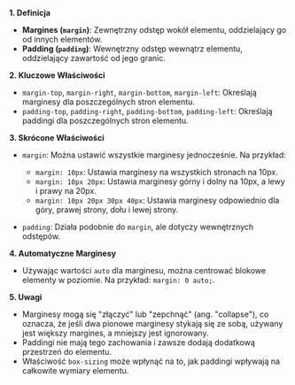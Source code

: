 
**1. Definicja**

- **Margines (`margin`)**: Zewnętrzny odstęp wokół elementu, oddzielający go od innych elementów.
- **Padding (`padding`)**: Wewnętrzny odstęp wewnątrz elementu, oddzielający zawartość od jego granic.

**2. Kluczowe Właściwości**

- `margin-top`, `margin-right`, `margin-bottom`, `margin-left`: Określają marginesy dla poszczególnych stron elementu.
- `padding-top`, `padding-right`, `padding-bottom`, `padding-left`: Określają paddingi dla poszczególnych stron elementu.

**3. Skrócone Właściwości**

- `margin`: Można ustawić wszystkie marginesy jednocześnie. Na przykład:
    
    - `margin: 10px`: Ustawia marginesy na wszystkich stronach na 10px.
    - `margin: 10px 20px`: Ustawia marginesy górny i dolny na 10px, a lewy i prawy na 20px.
    - `margin: 10px 20px 30px 40px`: Ustawia marginesy odpowiednio dla góry, prawej strony, dołu i lewej strony.
- `padding`: Działa podobnie do `margin`, ale dotyczy wewnętrznych odstępów.
    

**4. Automatyczne Marginesy**

- Używając wartości `auto` dla marginesu, można centrować blokowe elementy w poziomie. Na przykład: `margin: 0 auto;`.

**5. Uwagi**

- Marginesy mogą się "złączyć" lub "zepchnąć" (ang. "collapse"), co oznacza, że jeśli dwa pionowe marginesy stykają się ze sobą, używany jest większy margines, a mniejszy jest ignorowany.
- Paddingi nie mają tego zachowania i zawsze dodają dodatkową przestrzeń do elementu.
- Właściwość `box-sizing` może wpłynąć na to, jak paddingi wpływają na całkowite wymiary elementu.